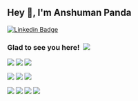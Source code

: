 ## Hey 👋, I'm Anshuman Panda

[![Linkedin Badge](https://img.shields.io/badge/LinkedIn-0077B5?style=for-the-badge&logo=linkedin&logoColor=white)](https://www.linkedin.com/in/anshuman-panda-4b568a119/)

### Glad to see you here! &nbsp;![](https://komarev.com/ghpvc/?username=anshuman-workID&color=orange)

<a href="#"><img src="https://img.shields.io/badge/Java-8-orange?style=for-the-badge&logo=java&labelColor=black"/></a>
<a href="#"><img src="https://img.shields.io/badge/Framework-Spring-6DB33F?style=for-the-badge&logo=spring&labelColor=black&color=6DB33F" /></a>
<a href="#"><img src="https://img.shields.io/badge/REST_API-Spring_Boot-6DB33F?style=for-the-badge&logo=spring&labelColor=black"/></a>

<a href="#"><img src="https://img.shields.io/badge/ORM-Hibernate-59666C?style=for-the-badge&logo=hibernate&labelColor=black&color=59666C"/></a>
<a href="#"><img src="https://img.shields.io/badge/JPA-2.2-blue?style=for-the-badge&logo=jpa&labelColor=black"/></a>
<a href="#"><img src="https://img.shields.io/badge/Spring_Data_JPA-2.5.4-green?style=for-the-badge&logo=spring&labelColor=black"/></a>

<a href="#"><img src="https://img.shields.io/badge/Git-red?style=for-the-badge&logo=git&labelColor=black&color=red"/></a>
<a href="#"><img src="https://img.shields.io/badge/GitHub-black?style=for-the-badge&logo=github&labelColor=black&color=181717"/></a>
<a href="#"><img src="https://img.shields.io/badge/IDE-IntelliJ_IDEA-black?style=for-the-badge&logo=intellij-idea&labelColor=black&color=green"/></a>
<a href="#"><img src="https://img.shields.io/badge/Postman-orange?style=for-the-badge&logo=postman&labelColor=black&color=ff4704"/></a>

<!--
**anshuman-workID/anshuman-workID** is a ✨ _special_ ✨ repository because its `README.md` (this file) appears on your GitHub profile.


Here are some ideas to get you started:

- 🔭 I’m currently working on ...
- 🌱 I’m currently learning ...
- 👯 I’m looking to collaborate on ...
- 🤔 I’m looking for help with ...
- 💬 Ask me about ...
- 📫 How to reach me: ...
- 😄 Pronouns: ...
- ⚡ Fun fact: ...
-->
